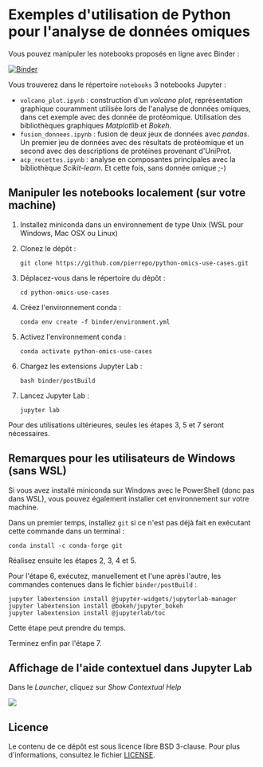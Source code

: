 # Exemples d'utilisation de Python pour l'analyse de données omiques

Vous pouvez manipuler les notebooks proposés en ligne avec Binder :

[![Binder](https://mybinder.org/badge.svg)](https://mybinder.org/v2/gh/pierrepo/python-omics-use-cases/master?urlpath=lab)


Vous trouverez dans le répertoire `notebooks` 3 notebooks Jupyter :

- `volcano_plot.ipynb` : construction d'un *volcano plot*, représentation graphique couramment utilisée lors de l'analyse de données omiques, dans cet exemple avec des donnée de protéomique. Utilisation des bibliothèques graphiques *Matplotlib* et *Bokeh*.
- `fusion_donnees.ipynb` : fusion de deux jeux de données avec *pandas*. Un premier jeu de données avec des résultats de protéomique et un second avec des descriptions de protéines provenant d'UniProt.
- `acp_recettes.ipynb` : analyse en composantes principales avec la bibliothèque *Scikit-learn*. Et cette fois, sans donnée omique ;-)


## Manipuler les notebooks localement (sur votre machine)

1. Installez miniconda dans un environnement de type Unix (WSL pour Windows, Mac OSX ou Linux)

2. Clonez le dépôt :
    ```
    git clone https://github.com/pierrepo/python-omics-use-cases.git
    ```

3. Déplacez-vous dans le répertoire du dépôt :
    ```
    cd python-omics-use-cases
    ```

4. Créez l'environnement conda :
    ```
    conda env create -f binder/environment.yml
    ```

5. Activez l'environnement conda :
    ```
    conda activate python-omics-use-cases
    ```

6. Chargez les extensions Jupyter Lab :
    ```
    bash binder/postBuild
    ```

7. Lancez Jupyter Lab :
    ```
    jupyter lab
    ```


Pour des utilisations ultérieures, seules les étapes 3, 5 et 7 seront nécessaires.


## Remarques pour les utilisateurs de Windows (sans WSL)

Si vous avez installé miniconda sur Windows avec le PowerShell (donc pas dans WSL), vous pouvez également installer cet environnement sur votre machine. 

Dans un premier temps, installez `git` si ce n'est pas déjà fait en exécutant cette commande dans un terminal :
```
conda install -c conda-forge git
```

Réalisez ensuite les étapes 2, 3, 4 et 5. 

Pour l'étape 6, exécutez, manuellement et l'une après l'autre, les commandes contenues dans le fichier `binder/postBuild` :
```
jupyter labextension install @jupyter-widgets/jupyterlab-manager
jupyter labextension install @bokeh/jupyter_bokeh
jupyter labextension install @jupyterlab/toc
```

Cette étape peut prendre du temps.

Terminez enfin par l'étape 7.


## Affichage de l'aide contextuel dans Jupyter Lab

Dans le *Launcher*, cliquez sur *Show Contextual Help*

![](notebooks/jupyter_lab_contextual_help.gif)


## Licence

Le contenu de ce dépôt est sous licence libre BSD 3-clause. Pour plus d'informations, consultez le fichier [LICENSE](LICENSE.txt).
